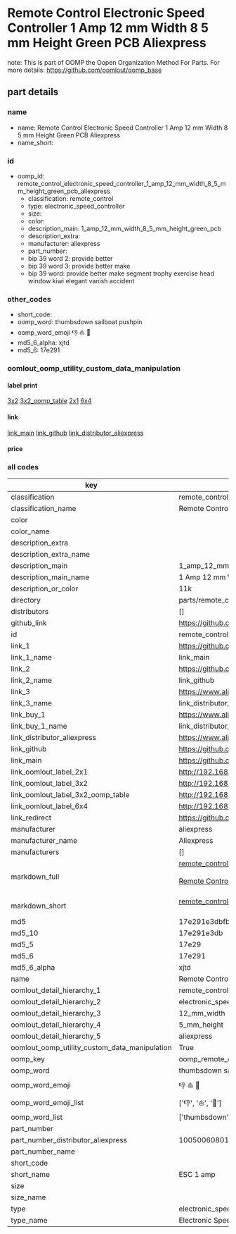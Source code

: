 # Remote Control Electronic Speed Controller 1 Amp 12 mm Width 8 5 mm Height Green PCB Aliexpress  

note: This is part of OOMP the Oopen Organization Method For Parts. For more details: https://github.com/oomlout/oomp_base

##  part details
  







### name
* name: Remote Control Electronic Speed Controller 1 Amp 12 mm Width 8 5 mm Height Green PCB Aliexpress
* name_short: 
### id
* oomp_id: remote_control_electronic_speed_controller_1_amp_12_mm_width_8_5_mm_height_green_pcb_aliexpress
  * classification: remote_control
  * type: electronic_speed_controller
  * size: 
  * color: 
  * description_main: 1_amp_12_mm_width_8_5_mm_height_green_pcb
  * description_extra: 
  * manufacturer: aliexpress
  * part_number: 
  * bip 39 word 2: provide better
  * bip 39 word 3: provide better make
  * bip 39 word: provide better make segment trophy exercise head window kiwi elegant vanish accident

### other_codes
* short_code: 
* oomp_word: thumbsdown sailboat pushpin
* oomp_word_emoji :thumbsdown: :sailboat: :pushpin:
* md5_6_alpha: xjtd
* md5_6: 17e291






### oomlout_oomp_utility_custom_data_manipulation
#### label print
[3x2](http://192.168.1.245:1112/?label=oomp%20xjtd)
[3x2_oomp_table](http://192.168.1.108:1112/?label=oomp%20xjtd)
[2x1](http://192.168.1.242:1112/?label=oomp%20xjtd)
[6x4](http://192.168.1.55:1112/?label=oomp%20xjtd)    

#### link

[link_main](https://github.com/oomlout/oomlout_oomp_version_1_messy/tree/main/parts/remote_control_electronic_speed_controller_1_amp_12_mm_width_8_5_mm_height_green_pcb_aliexpress) [link_github](https://github.com/oomlout/oomlout_oomp_version_1_messy/tree/main/parts/remote_control_electronic_speed_controller_1_amp_12_mm_width_8_5_mm_height_green_pcb_aliexpress) [link_distributor_aliexpress](https://www.aliexpress.com/item/1005006080168104.html)                            

#### price







### all codes 
| key | value |  
| --- | --- |  
| classification | remote_control |  
| classification_name | Remote Control |  
| color |  |  
| color_name |  |  
| description_extra |  |  
| description_extra_name |  |  
| description_main | 1_amp_12_mm_width_8_5_mm_height_green_pcb |  
| description_main_name | 1 Amp 12 mm Width 8 5 mm Height Green PCB |  
| description_or_color | 11k |  
| directory | parts/remote_control_electronic_speed_controller_1_amp_12_mm_width_8_5_mm_height_green_pcb_aliexpress |  
| distributors | [] |  
| github_link | https://github.com/oomlout/oomlout_oomp_part_src/tree/main/parts/remote_control_electronic_speed_controller_1_amp_12_mm_width_8_5_mm_height_green_pcb_aliexpress |  
| id | remote_control_electronic_speed_controller_1_amp_12_mm_width_8_5_mm_height_green_pcb_aliexpress |  
| link_1 | https://github.com/oomlout/oomlout_oomp_version_1_messy/tree/main/parts/remote_control_electronic_speed_controller_1_amp_12_mm_width_8_5_mm_height_green_pcb_aliexpress |  
| link_1_name | link_main |  
| link_2 | https://github.com/oomlout/oomlout_oomp_version_1_messy/tree/main/parts/remote_control_electronic_speed_controller_1_amp_12_mm_width_8_5_mm_height_green_pcb_aliexpress |  
| link_2_name | link_github |  
| link_3 | https://www.aliexpress.com/item/1005006080168104.html |  
| link_3_name | link_distributor_aliexpress |  
| link_buy_1 | https://www.aliexpress.com/item/1005006080168104.html |  
| link_buy_1_name | link_distributor_aliexpress |  
| link_distributor_aliexpress | https://www.aliexpress.com/item/1005006080168104.html |  
| link_github | https://github.com/oomlout/oomlout_oomp_version_1_messy/tree/main/parts/remote_control_electronic_speed_controller_1_amp_12_mm_width_8_5_mm_height_green_pcb_aliexpress |  
| link_main | https://github.com/oomlout/oomlout_oomp_version_1_messy/tree/main/parts/remote_control_electronic_speed_controller_1_amp_12_mm_width_8_5_mm_height_green_pcb_aliexpress |  
| link_oomlout_label_2x1 | http://192.168.1.242:1112/?label=oomp%20xjtd |  
| link_oomlout_label_3x2 | http://192.168.1.245:1112/?label=oomp%20xjtd |  
| link_oomlout_label_3x2_oomp_table | http://192.168.1.108:1112/?label=oomp%20xjtd |  
| link_oomlout_label_6x4 | http://192.168.1.55:1112/?label=oomp%20xjtd |  
| link_redirect | https://github.com/oomlout/oomlout_oomp_version_1_messy/tree/main/parts/remote_control_electronic_speed_controller_1_amp_12_mm_width_8_5_mm_height_green_pcb_aliexpress |  
| manufacturer | aliexpress |  
| manufacturer_name | Aliexpress |  
| manufacturers | [] |  
| markdown_full | [remote_control_electronic_speed_controller_1_amp_12_mm_width_8_5_mm_height_green_pcb_aliexpress](none)<br>[](none)<br>[Remote Control Electronic Speed Controller 1 Amp 12 Mm Width 8 5 Mm Height Green Pcb Aliexpress](none)<br><br> |  
| markdown_short | [remote_control_electronic_speed_controller_1_amp_12_mm_width_8_5_mm_height_green_pcb_aliexpress](none)<br><br> |  
| md5 | 17e291e3dbfb6d413d747c330d056567 |  
| md5_10 | 17e291e3db |  
| md5_5 | 17e29 |  
| md5_6 | 17e291 |  
| md5_6_alpha | xjtd |  
| name | Remote Control Electronic Speed Controller 1 Amp 12 mm Width 8 5 mm Height Green PCB Aliexpress |  
| oomlout_detail_hierarchy_1 | remote_control |  
| oomlout_detail_hierarchy_2 | electronic_speed_controller |  
| oomlout_detail_hierarchy_3 | 12_mm_width |  
| oomlout_detail_hierarchy_4 | 5_mm_height |  
| oomlout_detail_hierarchy_5 | aliexpress |  
| oomlout_oomp_utility_custom_data_manipulation | True |  
| oomp_key | oomp_remote_control_electronic_speed_controller_1_amp_12_mm_width_8_5_mm_height_green_pcb_aliexpress |  
| oomp_word | thumbsdown sailboat pushpin |  
| oomp_word_emoji | :thumbsdown: :sailboat: :pushpin: |  
| oomp_word_emoji_list | [':thumbsdown:', ':sailboat:', ':pushpin:'] |  
| oomp_word_list | ['thumbsdown', 'sailboat', 'pushpin'] |  
| part_number |  |  
| part_number_distributor_aliexpress | 1005006080168104 |  
| part_number_name |  |  
| short_code |  |  
| short_name | ESC 1 amp |  
| size |  |  
| size_name |  |  
| type | electronic_speed_controller |  
| type_name | Electronic Speed Controller |  
